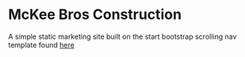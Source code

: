 # McKee Bros Construction

A simple static marketing site built on the start bootstrap scrolling nav template found [here](https://startbootstrap.com/template-overviews/scrolling-nav/)


